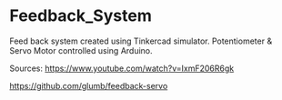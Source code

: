 # Feedback_System

Feed back system created using Tinkercad simulator. Potentiometer & Servo Motor controlled using Arduino.

Sources: 
https://www.youtube.com/watch?v=IxmF206R6gk

https://github.com/glumb/feedback-servo
